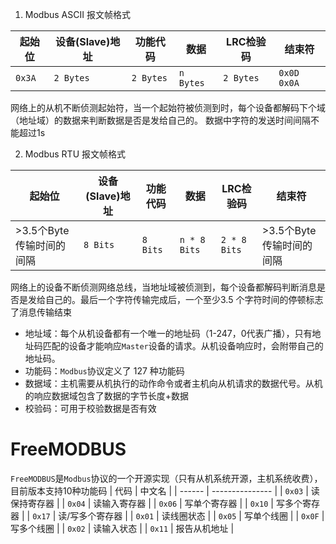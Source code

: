 1. Modbus ASCII 报文帧格式

| 起始位 | 设备(Slave)地址 | 功能代码  | 数据      | LRC检验码 | 结束符      |
| ------ | --------------- | --------- | --------- | --------- | ----------- |
| `0x3A` | `2 Bytes`       | `2 Bytes` | `n Bytes` | `2 Bytes` | `0x0D 0x0A` |

网络上的从机不断侦测起始符，当一个起始符被侦测到时，每个设备都解码下个域（地址域）的数据来判断数据是否是发给自己的。
数据中字符的发送时间间隔不能超过1s

2. Modbus RTU 报文帧格式

| 起始位                   | 设备(Slave)地址 | 功能代码 | 数据         | LRC检验码    | 结束符                   |
| ------------------------ | --------------- | -------- | ------------ | ------------ | ------------------------ |
| >3.5个Byte传输时间的间隔 | `8 Bits`        | `8 Bits` | `n * 8 Bits` | `2 * 8 Bits` | >3.5个Byte传输时间的间隔 |

网络上的设备不断侦测网络总线，当地址域被侦测到，每个设备都解码判断消息是否是发给自己的。最后一个字符传输完成后，一个至少3.5 个字符时间的停顿标志了消息传输结束

- 地址域：每个从机设备都有一个唯一的地址码（1-247，0代表广播），只有地址码匹配的设备才能响应`Master`设备的请求。从机设备响应时，会附带自己的地址码。
- 功能码：`Modbus`协议定义了 127 种功能码
- 数据域：主机需要从机执行的动作命令或者主机向从机请求的数据代号。从机的响应数据域包含了数据的字节长度+数据
- 校验码：可用于校验数据是否有效

# FreeMODBUS

`FreeMODBUS`是`Modbus`协议的一个开源实现（只有从机系统开源，主机系统收费），目前版本支持10种功能码
| 代码   | 中文名          |
| ------ | --------------- |
| `0x03` | 读保持寄存器    |
| `0x04` | 读输入寄存器    |
| `0x06` | 写单个寄存器    |
| `0x10` | 写多个寄存器    |
| `0x17` | 读/写多个寄存器 |
| `0x01` | 读线圈状态      |
| `0x05` | 写单个线圈      |
| `0x0F` | 写多个线圈      |
| `0x02` | 读输入状态      |
| `0x11` | 报告从机地址    |